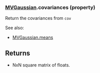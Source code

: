 ### [MVGaussian](MVGaussian.md).covariances (property)




Return the covariances from `cov`

See also:

* [MVGaussian.means](MVGaussian.means.md)

Returns
---------
* NxN square matrix of floats.

